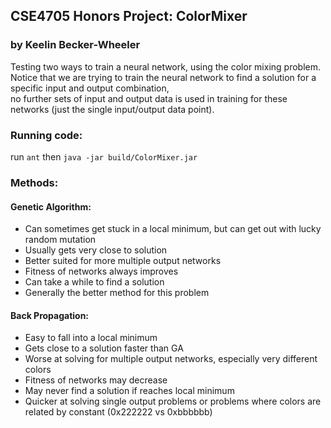 ## CSE4705 Honors Project: ColorMixer
### by Keelin Becker-Wheeler
Testing two ways to train a neural network, using the color mixing problem.  
Notice that we are trying to train the neural network to find a solution for a specific input and output combination,  
no further sets of input and output data is used in training for these networks (just the single input/output data point).

### Running code:
run `ant` then `java -jar build/ColorMixer.jar`

### Methods:
#### Genetic Algorithm:
- Can sometimes get stuck in a local minimum, but can get out with lucky random mutation
- Usually gets very close to solution
- Better suited for more multiple output networks
- Fitness of networks always improves
- Can take a while to find a solution
- Generally the better method for this problem

#### Back Propagation:
- Easy to fall into a local minimum
- Gets close to a solution faster than GA
- Worse at solving for multiple output networks, especially very different colors
- Fitness of networks may decrease
- May never find a solution if reaches local minimum
- Quicker at solving single output problems or problems where colors are related by constant (0x222222 vs 0xbbbbbb)
